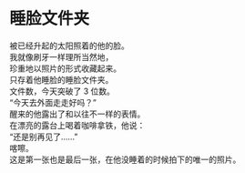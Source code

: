 # 睡脸文件夹

被已经升起的太阳照着的他的脸。\
我就像刷牙一样理所当然地，\
珍重地以照片的形式收藏起来。\
只存着他睡脸的睡脸文件夹。\
文件数，今天突破了 3 位数。\
“今天去外面走走好吗？”\
醒来的他露出了和以往不一样的表情。\
在漂亮的露台上喝着咖啡拿铁，他说：\
“还是别再见了……”\
喀嚓。\
这是第一张也是最后一张，在他没睡着的时候拍下的唯一的照片。

















